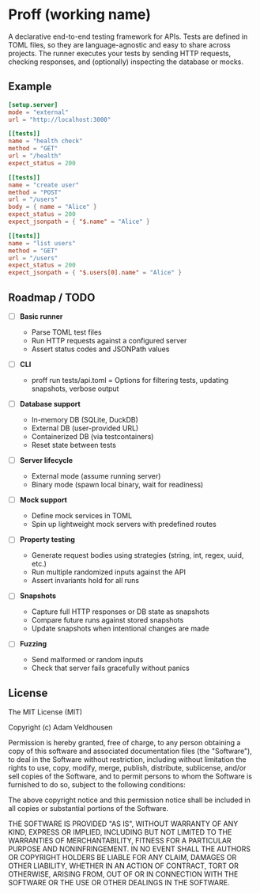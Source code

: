 # Proff (working name)

A declarative end-to-end testing framework for APIs.
Tests are defined in TOML files, so they are language-agnostic and easy to share across projects.
The runner executes your tests by sending HTTP requests, checking responses, and (optionally) inspecting the database or mocks.

## Example

```toml
[setup.server]
mode = "external"
url = "http://localhost:3000"

[[tests]]
name = "health check"
method = "GET"
url = "/health"
expect_status = 200

[[tests]]
name = "create user"
method = "POST"
url = "/users"
body = { name = "Alice" }
expect_status = 200
expect_jsonpath = { "$.name" = "Alice" }

[[tests]]
name = "list users"
method = "GET"
url = "/users"
expect_status = 200
expect_jsonpath = { "$.users[0].name" = "Alice" }
```

## Roadmap / TODO

 - [ ] __Basic runner__

    - Parse TOML test files
    - Run HTTP requests against a configured server
    - Assert status codes and JSONPath values


 - [ ] __CLI__

    - proff run tests/api.toml
    = Options for filtering tests, updating snapshots, verbose output

 - [ ] __Database support__

    - In-memory DB (SQLite, DuckDB)
    - External DB (user-provided URL)
    - Containerized DB (via testcontainers)
    - Reset state between tests

 - [ ] __Server lifecycle__

    - External mode (assume running server)
    - Binary mode (spawn local binary, wait for readiness)

 - [ ] __Mock support__

    - Define mock services in TOML
    - Spin up lightweight mock servers with predefined routes

 - [ ] __Property testing__

    - Generate request bodies using strategies (string, int, regex, uuid, etc.)
    - Run multiple randomized inputs against the API
    - Assert invariants hold for all runs

 - [ ] __Snapshots__

    - Capture full HTTP responses or DB state as snapshots
    - Compare future runs against stored snapshots
    - Update snapshots when intentional changes are made

 - [ ] __Fuzzing__

    - Send malformed or random inputs
    - Check that server fails gracefully without panics


## License

The MIT License (MIT)

Copyright (c) <year> Adam Veldhousen

Permission is hereby granted, free of charge, to any person obtaining a copy
of this software and associated documentation files (the "Software"), to deal
in the Software without restriction, including without limitation the rights
to use, copy, modify, merge, publish, distribute, sublicense, and/or sell
copies of the Software, and to permit persons to whom the Software is
furnished to do so, subject to the following conditions:

The above copyright notice and this permission notice shall be included in
all copies or substantial portions of the Software.

THE SOFTWARE IS PROVIDED "AS IS", WITHOUT WARRANTY OF ANY KIND, EXPRESS OR
IMPLIED, INCLUDING BUT NOT LIMITED TO THE WARRANTIES OF MERCHANTABILITY,
FITNESS FOR A PARTICULAR PURPOSE AND NONINFRINGEMENT. IN NO EVENT SHALL THE
AUTHORS OR COPYRIGHT HOLDERS BE LIABLE FOR ANY CLAIM, DAMAGES OR OTHER
LIABILITY, WHETHER IN AN ACTION OF CONTRACT, TORT OR OTHERWISE, ARISING FROM,
OUT OF OR IN CONNECTION WITH THE SOFTWARE OR THE USE OR OTHER DEALINGS IN
THE SOFTWARE.
